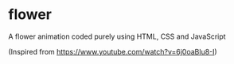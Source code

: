 # flower
A flower animation coded purely using HTML, CSS and JavaScript 

(Inspired from https://www.youtube.com/watch?v=6j0oaBlu8-I)
